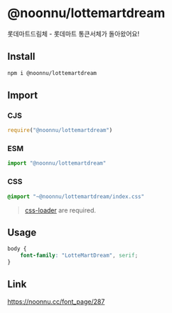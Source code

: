 # @noonnu/lottemartdream
롯데마트드림체 - 롯데마트 통큰서체가 돌아왔어요!

## Install
```sh
npm i @noonnu/lottemartdream
```
## Import
### CJS
```js
require("@noonnu/lottemartdream")
```
### ESM
```js
import "@noonnu/lottemartdream"
```
### CSS 
```css
@import "~@noonnu/lottemartdream/index.css"
```
> [css-loader](https://github.com/webpack-contrib/css-loader) are required.

## Usage
```css
body {
    font-family: "LotteMartDream", serif;
}
```

## Link
https://noonnu.cc/font_page/287